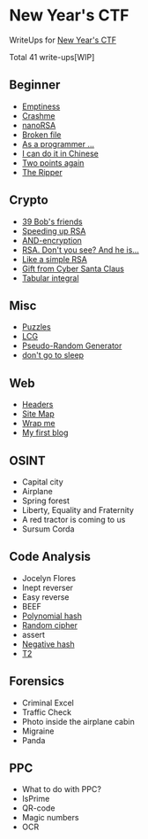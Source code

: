 # New Year's CTF

WriteUps for [New Year's CTF](http://ctf-spcs.mf.grsu.by/)

Total 41 write-ups[WIP]

## Beginner
- [Еmptiness](emptiness/README.md)
- [Crashme](crashme/README.md)
- [nanoRSA](nanorsa/README.md)
- [Broken file](broken-file/README.md)
- [As a programmer ...](as-a-programmer/README.md)
- [I can do it in Chinese](i-can-do-it-in-chinese/README.md)
- [Two points again](two-points-again/README.md)
- [The Ripper](the-ripper/README.md)

## Crypto
- [39 Bob's friends](39-Bobs-friends/README.md)
- [Speeding up RSA](speeding-up-rsa/README.md)
- [AND-encryption](and-encryption/README.md)
- [RSA. Don't you see? And he is...](rsa-dont-you-see-and-he-is/README.md)
- [Like a simple RSA](like-a-simple-rsa/README.md)
- [Gift from Cyber Santa Claus](gift-from-cyber-santa-claus/README.md)
- [Tabular integral](tabular-integral/README.md)

## Misc
- [Puzzles](puzzles/README.md)
- [LCG](lcg/README.md)
- [Pseudo-Random Generator](pseudo-random-generator/README.md)
- [don't go to sleep](dont-go-to-sleep/README.md)

## Web
- [Headers](headers/README.md)
- [Site Map](site-map/README.md)
- [Wrap me](wrap-me/README.md)
- [My first blog](my-first-blog/README.md)

## OSINT
- Capital city
- Airplane
- Spring forest
- Liberty, Equality and Fraternity
- A red tractor is coming to us
- Sursum Corda

## Code Analysis
- Jocelyn Flores
- Inept reverser
- Easy reverse
- BEEF
- [Polynomial hash](polynomial-hash/README.md)
- [Random cipher](random-cipher/README.md)
- assert
- [Negative hash](negative-hash/README.md)
- [T2](t2/README.md)

## Forensics
- Criminal Excel
- Traffic Check
- Photo inside the airplane cabin
- Migraine
- Panda

## PPC
- What to do with PPC?
- IsPrime
- QR-code
- Magic numbers
- OCR
